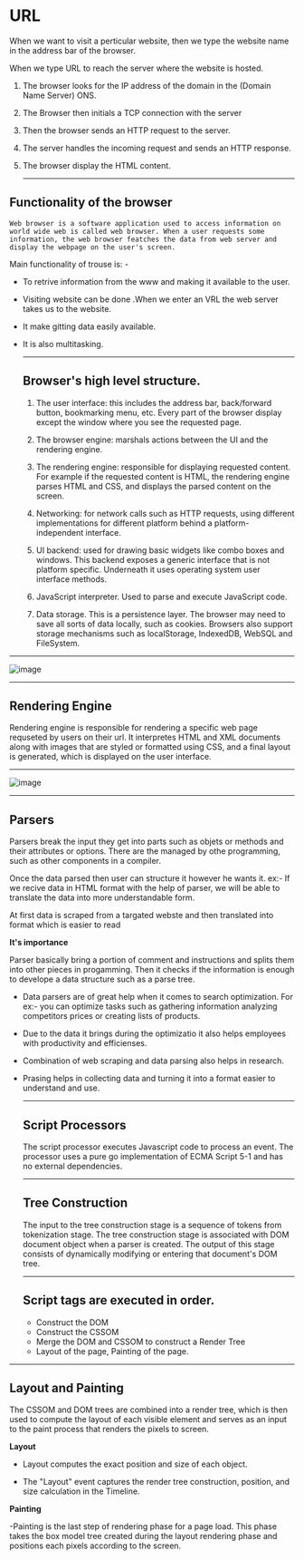 # URL 

When we want to visit a perticular website, then we type the website name in the address bar of the browser. 

When we type URL to reach the server where the website is hosted.

1. The browser looks for the IP address of the domain in the (Domain Name Server) ONS.

2. The Browser then initials a TCP connection with the server

3. Then the browser sends an HTTP request to the server.

4. The server handles the incoming request and sends an HTTP response.

5. The browser display the HTML content.
   
   ---

## Functionality of the browser   
    Web browser is a software application used to access information on world wide web is called web browser. When a user requests some information, the web browser featches the data from web server and display the webpage on the user's screen.

Main functionality of trouse is: - 
- To retrive information from the www and making it available to the user.

- Visiting website can be done .When we enter an VRL the web server takes us to the website. 

- It make gitting data easily available.

- It is also multitasking.
  
  ---
  ## Browser's high level structure.
   1. The user interface: this includes the address bar, back/forward button, bookmarking menu, etc. Every part of the browser display except the window where you see the requested page. 
   2. The browser engine: marshals actions between the UI and the rendering engine.
   3. The rendering engine: responsible for displaying requested content. For example if the requested content is HTML, the rendering engine parses HTML and CSS, and displays the parsed content on the screen.
   4. Networking: for network calls such as HTTP requests, using different implementations for different platform behind a platform-independent interface.
   5. UI backend: used for drawing basic widgets like combo boxes and windows. This backend exposes a generic interface that is not platform specific. Underneath it uses operating system user interface methods.
   6. JavaScript interpreter. Used to parse and execute JavaScript code.
   
   7. Data storage. This is a persistence layer. The browser may need to save all sorts of data locally, such as cookies. Browsers also support storage mechanisms such as localStorage, IndexedDB, WebSQL and FileSystem.

---   

![image](https://web-dev.imgix.net/image/T4FyVKpzu4WKF1kBNvXepbi08t52/PgPX6ZMyKSwF6kB8zIhB.png?auto=format&w=650)

---

## Rendering Engine
Rendering engine is responsible for rendering a specific web page requseted by users on their url. It interpretes HTML and XML documents along with images that are styled or formatted using CSS, and a final layout is generated, which is displayed on the user interface.

---

![image](https://browserstack.wpenginepowered.com/wp-content/uploads/2019/11/Screenshot-2019-11-12-at-3.26.19-PM.png)

---

## Parsers 

Parsers break the input they get into parts such as objets or methods and their attributes or options. There are the managed by othe programming, such as other components in a compiler. 

Once the data parsed then user can structure it however he wants it.
 ex:- If we recive data in HTML format with the help of parser, we will be able to translate the data into more understandable form.

  At first data is scraped from a targated webste and then translated into format which is easier to read

 **It's importance**

Parser basically bring a portion of comment and instructions and splits them into other pieces in progamming. Then it checks if the information is enough to develope a data structure such as a parse tree.

- Data parsers are of great help when it comes to search optimization. For ex:- you can optimize tasks such as gathering information analyzing competitors prices or creating lists of products.

 - Due to the data it brings during the optimizatio it also helps employees with productivity and efficienses.

 - Combination of web scraping and data parsing also helps in research.

 - Prasing helps in collecting data and turning it into a format
   easier to understand and use.

   ---
   ## Script Processors

   The script processor executes Javascript code to process an event. The processor uses a pure go implementation of ECMA Script 5-1 and has no external dependencies.

   ---

   ## Tree Construction

    The input to the tree construction stage is a sequence of tokens from tokenization stage. The tree construction stage is associated with DOM document object when a parser is created. The output of this stage consists of dynamically modifying or entering that document's DOM tree.

    ---

    ## Script tags are executed in order.

    - Construct the DOM
    - Construct the CSSOM
    - Merge the DOM and CSSOM to construct a Render Tree
    - Layout of the page, Painting of the page.
  
  ---

  ## Layout and Painting

  The CSSOM and DOM trees are combined into a render tree, which is then used to compute the layout of each visible element and serves as an input to the paint process that renders the pixels to screen.

 **Layout**

  - Layout computes the exact position and size of each object.

  - The "Layout" event captures the render tree construction, position, and size calculation in the Timeline.

**Painting**

 -Painting is the last step of rendering phase for a page load. This phase takes the box model tree created during the layout rendering phase and positions each pixels according to the screen.


